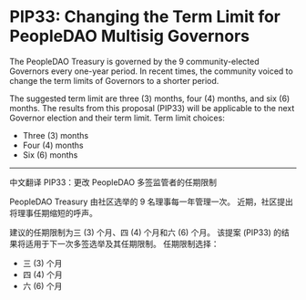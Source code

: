 # PIP33: Changing the Term Limit for PeopleDAO Multisig Governors

The PeopleDAO Treasury is governed by the 9 community-elected Governors every one-year period. In recent times, the community voiced to change the term limits of Governors to a shorter period.

The suggested term limit are three (3) months, four (4) months, and six (6) months. The results from this proposal (PIP33) will be applicable to the next Governor election and their term limit.
Term limit choices:

- Three (3) months
- Four (4) months
- Six (6) months

---

中文翻译
PIP33：更改 PeopleDAO 多签监管者的任期限制

PeopleDAO Treasury 由社区选举的 9 名理事每一年管理一次。 近期，社区提出将理事任期缩短的呼声。

建议的任期限制为三 (3) 个月、四 (4) 个月和六 (6) 个月。 该提案 (PIP33) 的结果将适用于下一次多签选举及其任期限制。
任期限制选择：

- 三 (3) 个月
- 四 (4) 个月
- 六 (6) 个月
